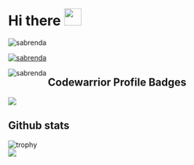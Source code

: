 # Hi there <img src="https://raw.githubusercontent.com/MartinHeinz/MartinHeinz/master/wave.gif" width="35px">

<p align="left"> <img src="https://komarev.com/ghpvc/?username=sabrenda&label=Profile%20views&color=0e75b6&style=flat" alt="sabrenda" /> </p>

<p align="left"> <a href="https://github.com/ryo-ma/github-profile-trophy"><img src="https://github-profile-trophy.vercel.app/?username=sabrenda" alt="sabrenda" /></a> </p>

<p><img align="left" src="https://github-readme-stats.vercel.app/api/top-langs?username=sabrenda&show_icons=true&locale=en&layout=compact" alt="sabrenda" /></p>

## Codewarrior Profile Badges
<img src="https://www.codewars.com/users/Saga95/badges/large">

## Github stats
![trophy](https://github-profile-trophy.vercel.app/?username=sabrenda&theme=onedark)  
![](https://komarev.com/ghpvc/?username=sabrenda&color=grey)
